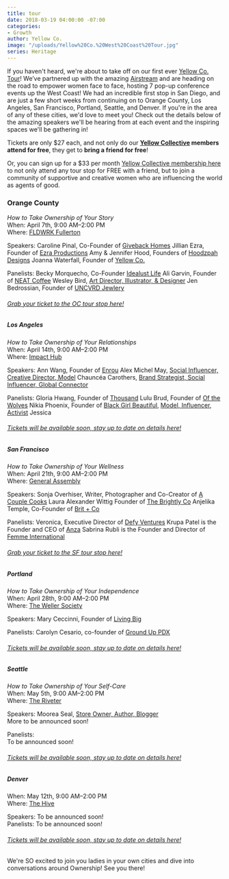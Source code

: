 ```yaml
---
title: tour
date: 2018-03-19 04:00:00 -07:00
categories:
- Growth
author: Yellow Co.
image: "/uploads/Yellow%20Co.%20West%20Coast%20Tour.jpg"
series: Heritage
---
```


If you haven't heard, we're about to take off on our first ever [Yellow Co. Tour](https://yellowcollective.lpages.co/yellow-west-coast-tour-2018/)! We’ve partnered up with the amazing [Airstream](https://www.airstream.com/) and are heading on the road to empower women face to face, hosting 7 pop-up conference events up the West Coast! We had an incredible first stop in San Diego, and are just a few short weeks from continuing on to Orange County, Los Angeles, San Francisco, Portland, Seattle, and Denver. If you're in the area of any of these cities, we'd love to meet you! Check out the details below of the amazing speakers we'll be hearing from at each event and the inspiring spaces we'll be gathering in!

Tickets are only $27 each, and not only do our **[Yellow Collective](https://yellowco.co/membership/) members attend for free**, they get to **bring a friend for free**!

Or, you can sign up for a $33 per month [Yellow Collective membership here](https://yellowco.co/membership/) to not only attend any tour stop for FREE with a friend, but to join a community of supportive and creative women who are influencing the world as agents of good.

### Orange County

*How to Take Ownership of Your Story*\
When: April 7th, 9:00 AM–2:00 PM\
Where: [FLDWRK Fullerton](https://fldwrk.io/)

Speakers:
Caroline Pinal, Co-Founder of [Giveback Homes](https://givebackhomes.com/)
Jillian Ezra, Founder of [Ezra Productions](https://ezraproductions.com/)
Amy & Jennifer Hood, Founders of [Hoodzpah Designs](https://hoodzpahdesign.com/)
Joanna Waterfall, Founder of [Yellow Co.](https://yellowco.co/)

Panelists:
Becky Morquecho, Co-Founder [Idealust Life](http://idealustlife.com/)
Ali Garvin, Founder of [NEAT Coffee](http://www.neat.coffee/)
Wesley Bird, [Art Director, Illustrator, & Designer](http://wesleybird.com/)
Jen Bedrossian, Founder of [UNCVRD Jewlery](http://www.uncvrdjewelry.com/)

###### [Grab your ticket to the OC tour stop here!](https://www.universe.com/events/yellow-co-tour-orange-county-april-7th-tickets-fullerton-P9SQBX)

##### Los Angeles

*How to Take Ownership of Your Relationships*\
When: April 14th, 9:00 AM–2:00 PM\
Where: [Impact Hub](https://www.impacthubla.com/)

Speakers:
Ann Wang, Founder of [Enrou](https://enrou.co/)
Alex Michel May, [Social Influencer, Creative Director, Model](http://alexmichaelmay.com/)
Chauncéa Carothers, [Brand Strategist, Social Influencer, Global Connector](https://www.instagram.com/chauncea/)

Panelists:
Gloria Hwang, Founder of [Thousand](https://www.explorethousand.com/)
Lulu Brud, Founder of [Of the Wolves](http://ofthewolves.com/)
Nikia Phoenix, Founder of [Black Girl Beautiful](https://www.blackgirlbeautiful.com/), [Model, Influencer, Activist](http://www.nikiaphoenix.com/)
Jessica

###### [Tickets will be available soon, stay up to date on details here!](https://yellowconference.us3.list-manage.com/subscribe?u=3f8e45f74e0653e404965e2ef&id=41e72cb91f)

##### San Francisco

*How to Take Ownership of Your Wellness*\
When: April 21th, 9:00 AM–2:00 PM\
Where: [General Assembly](https://generalassemb.ly/locations/san-francisco)

Speakers:
Sonja Overhiser, Writer, Photographer and Co-Creator of [A Couple Cooks](https://www.acouplecooks.com/about/)
Laura Alexander Wittig Founder of [The Brightly Co](https://thebrightly.co/)
Anjelika Temple, Co-Founder of [Brit \+ Co](https://www.brit.co/)

Panelists:
Veronica, Executive Director of [Defy Ventures](https://defyventures.org/)
Krupa Patel is the Founder and CEO of [Anza](http://anza.co.com/)
Sabrina Rubli is the Founder and Director of [Femme International](https://www.femmeinternational.org/)

###### [Grab your ticket to the SF tour stop here!](https://generalassemb.ly/education/yellow-co-tour/san-francisco/46461)

##### Portland

*How to Take Ownership of Your Independence*\
When: April 28th, 9:00 AM–2:00 PM\
Where: [The Weller Society](https://www.thewellersociety.com/)

Speakers:
Mary Ceccinni, Founder of [Living Big](https://livingbigtravel.com/)

Panelists:
Carolyn Cesario, co-founder of [Ground Up PDX](https://www.grounduppdx.com/)

###### [Tickets will be available soon, stay up to date on details here!](https://yellowconference.us3.list-manage.com/subscribe?u=3f8e45f74e0653e404965e2ef&id=41e72cb91f)

##### Seattle

*How to Take Ownership of Your Self-Care*\
When: May 5th, 9:00 AM–2:00 PM\
Where: [The Riveter](https://theriveter.co/)

Speakers:
Moorea Seal, [Store Owner, Author, Blogger](http://www.moorea-seal.com/)\
More to be announced soon!

Panelists:\
To be announced soon!

###### [Tickets will be available soon, stay up to date on details here!](https://yellowconference.us3.list-manage.com/subscribe?u=3f8e45f74e0653e404965e2ef&id=41e72cb91f)

##### Denver

When: May 12th, 9:00 AM–2:00 PM\
Where: [The Hive](https://www.thehiveon16th.com/)

Speakers: To be announced soon!
\
Panelists: To be announced soon!

###### [Tickets will be available soon, stay up to date on details here!](https://yellowconference.us3.list-manage.com/subscribe?u=3f8e45f74e0653e404965e2ef&id=41e72cb91f)

We're SO excited to join you ladies in your own cities and dive into conversations around Ownership! See you there!